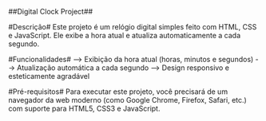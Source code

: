##Digital Clock Project##

#Descrição#
Este projeto é um relógio digital simples feito com HTML, CSS e JavaScript. Ele exibe a hora atual e atualiza automaticamente a cada segundo.

#Funcionalidades#
--> Exibição da hora atual (horas, minutos e segundos)
--> Atualização automática a cada segundo
--> Design responsivo e esteticamente agradável

#Pré-requisitos#
Para executar este projeto, você precisará de um navegador da web moderno (como Google Chrome, Firefox, Safari, etc.) com suporte para HTML5, CSS3 e JavaScript.


